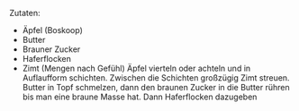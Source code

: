 Zutaten:
- Äpfel (Boskoop)
- Butter
- Brauner Zucker
- Haferflocken
- Zimt
(Mengen nach Gefühl)
Äpfel vierteln oder achteln und in Auflaufform schichten. Zwischen die Schichten großzügig Zimt streuen. Butter in Topf schmelzen, dann den braunen Zucker in die Butter rühren bis man eine braune Masse hat. Dann Haferflocken dazugeben 